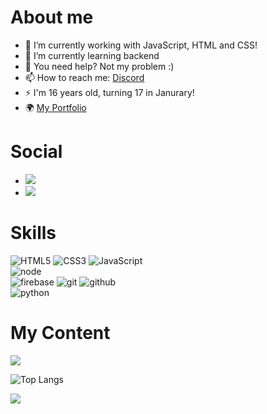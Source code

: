 <h1>About me</h1>

- 🔭 I’m currently working with JavaScript, HTML and CSS!
- 🌱 I’m currently learning backend
- 💬 You need help? Not my problem :) 
- 📫 How to reach me: [Discord](https://www.discord.com/users/545015390020042752)
- ⚡ I'm 16 years old, turning 17 in Janurary!
- 🌍 [My Portfolio](https://www.appropriate.cf)

<h1>Social</h1>

- <a href="https://www.discord.com/users/545015390020042752"><img src="https://img.shields.io/badge/Discord%20@VeryAppropriateName-344E86?style=for-the-badge&logo=discord&logoColor=white"/></a>
- <a href="https://twitter.com/testicalcutter"><img src="https://img.shields.io/badge/twitter%20@TesticalCutter-0D95E8?style=for-the-badge&logo=twitter&logoColor=white"/></a>

<h1>Skills</h1>

![HTML5](https://img.shields.io/badge/html%205-grey?style=for-the-badge&logo=html5&logoColor=white&labelColor=8E2DE2)
![CSS3](https://img.shields.io/badge/css%203-grey?style=for-the-badge&logo=css3&logoColor=white&labelColor=8E2DE2)
![JavaScript](https://img.shields.io/badge/-JavaScript-grey?style=for-the-badge&logo=javascript&logoColor=white&labelColor=8E2DE2)
<br>
![node](https://img.shields.io/badge/-node-grey?style=for-the-badge&logo=node.js&logoColor=white&labelColor=8E2DE2)
<br>
![firebase](https://img.shields.io/badge/-firebase-grey?style=for-the-badge&logo=firebase&logoColor=white&labelColor=8E2DE2)
![git](https://img.shields.io/badge/-git-grey?style=for-the-badge&logo=git&logoColor=white&labelColor=8E2DE2)
![github](https://img.shields.io/badge/-github-grey?style=for-the-badge&logo=github&logoColor=white&labelColor=8E2DE2)
<br>
![python](https://img.shields.io/badge/-python-grey?style=for-the-badge&logo=python&logoColor=white&labelColor=8E2DE2)


<h1>My Content</h1>
<img src="https://github-readme-stats.vercel.app/api?username=test1calcutter&show_icons=true&theme=radical&title_color=8E2DE2&text_color=fff&icon_color=8E2DE2">

![Top Langs](https://github-readme-stats.vercel.app/api/top-langs/?username=test1calcutter&theme=radical&title_color=8E2DE2&text_color=fff)

<p>
<img src="https://visitor-badge.laobi.icu/badge?page_id=test1calcutter" id="counter">
</p>
